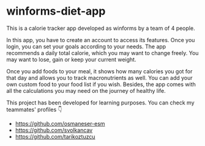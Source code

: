 # winforms-diet-app
This is a calorie tracker app developed as winforms by a team of 4 people. 

In this app, you have to create an account to access its features. Once you login, you can set your goals according to your needs.
The app recommends a daily total calorie, which you may want to change freely. You may want to lose, gain or keep your current weight. 

Once you add foods to your meal, it shows how many calories you got for that day and allows you to track macronutrients as well. You can add your own custom food to your food list if you wish.
Besides, the app comes with all the calculations you may need on the journey of healthy life.

This project has been developed for learning purposes. You can check my teammates' profiles 👇
- https://github.com/osmaneser-esm
- https://github.com/svolkancav
- https://github.com/tarikoztuzcu
